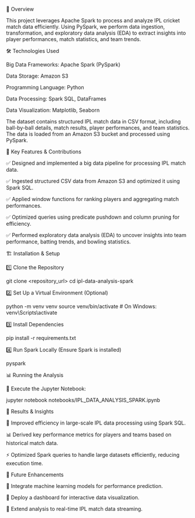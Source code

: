 📌 Overview

This project leverages Apache Spark to process and analyze IPL cricket match data efficiently. Using PySpark, we perform data ingestion, transformation, and exploratory data analysis (EDA) to extract insights into player performances, match statistics, and team trends.

🛠️ Technologies Used

Big Data Frameworks: Apache Spark (PySpark)

Data Storage: Amazon S3

Programming Language: Python

Data Processing: Spark SQL, DataFrames

Data Visualization: Matplotlib, Seaborn 


The dataset contains structured IPL match data in CSV format, including ball-by-ball details, match results, player performances, and team statistics. The data is loaded from an Amazon S3 bucket and processed using PySpark.

🚀 Key Features & Contributions

✅ Designed and implemented a big data pipeline for processing IPL match data.

✅ Ingested structured CSV data from Amazon S3 and optimized it using Spark SQL.

✅ Applied window functions for ranking players and aggregating match performances.

✅ Optimized queries using predicate pushdown and column pruning for efficiency.

✅ Performed exploratory data analysis (EDA) to uncover insights into team performance, batting trends, and bowling statistics.

🏗️ Installation & Setup

1️⃣ Clone the Repository

git clone <repository_url>
cd ipl-data-analysis-spark

2️⃣ Set Up a Virtual Environment (Optional)

python -m venv venv
source venv/bin/activate  # On Windows: venv\Scripts\activate

3️⃣ Install Dependencies

pip install -r requirements.txt

4️⃣ Run Spark Locally (Ensure Spark is installed)

pyspark

📊 Running the Analysis

📌 Execute the Jupyter Notebook:

jupyter notebook notebooks/IPL_DATA_ANALYSIS_SPARK.ipynb


🎯 Results & Insights

🚀 Improved efficiency in large-scale IPL data processing using Spark SQL.

📊 Derived key performance metrics for players and teams based on historical match data.

⚡ Optimized Spark queries to handle large datasets efficiently, reducing execution time.

🔮 Future Enhancements

🔹 Integrate machine learning models for performance prediction.

🔹 Deploy a dashboard for interactive data visualization.

🔹 Extend analysis to real-time IPL match data streaming.
